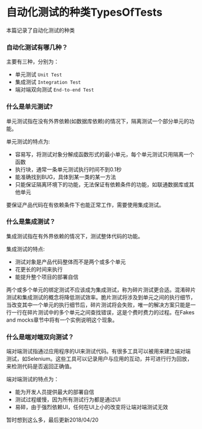 # 自动化测试的种类TypesOfTests
本篇记录了自动化测试的种类

### 自动化测试有哪几种？
主要有三种，分别为：

* 单元测试 `Unit Test`
* 集成测试 `Integration Test`
* 端对端双向测试 `End-to-end Test`

### 什么是单元测试?
单元测试指在没有外界依赖(如数据库依赖)的情况下，隔离测试一个部分单元的功能。

单元测试的特点为:

* 容易写，将测试对象分解成函数形式的最小单元，每个单元测试只用隔离一个函数
* 执行块，通常一条单元测试执行时间不到0.1秒
* 能准确找到BUG，具体到某一类的某一方法
* 只能保证隔离环境下的功能，无法保证有依赖条件的功能，如联通数据库或其他单元

要保证产品代码在有依赖条件下也能正常工作，需要使用集成测试。

### 什么是集成测试？
集成测试指在有外界依赖的情况下，测试整体代码的功能。

集成测试的特点:

* 测试对象是产品代码整体而不是两个或多个单元
* 花更长的时间来执行
* 能提升整个项目的部署自信

两个或多个单元的绑定测试不应该成为集成测试，称为碎片测试更合适。混淆碎片测试和集成测试的概念将降低测试效率。脆片测试将涉及到单元之间的执行细节，当改变其中一个单元的执行细节后，碎片测试将会失败，唯一的解决方案只能是一行一行在碎片测试中的多个单元之间查找错误，这是个费时费力的过程。在Fakes and mocks章节中将有一个实例说明这个现象。

### 什么是端对端双向测试？
端对端测试指通过应用程序的UI来测试代码。有很多工具可以被用来建立端对端测试，如Selenium。这些工具可以记录用户与应用的互动，并可进行行为回放，来检测代码是否返回正确值。

端对端测试的特点为：

* 能为开发人员提供最大的部署自信
* 测试过程缓慢，因为所有测试行为都是通过UI
* 易碎，由于强烈依赖UI，任何在UI上小的改变将让端对端测试无效

暂时想到这么多，最后更新2018/04/20
